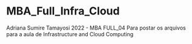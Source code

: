 # MBA_Full_Infra_Cloud
Adriana Sumire Tamayosi
2022 - MBA FULL_04
Para postar os arquivos para a aula de Infrastructure and Cloud Computing
